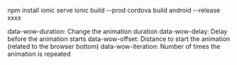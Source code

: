 npm installionic serveionic build --prodcordova build android --releasexxxxdata-wow-duration: Change the animation durationdata-wow-delay: Delay before the animation startsdata-wow-offset: Distance to start the animation (related to the browser bottom)data-wow-iteration: Number of times the animation is repeated